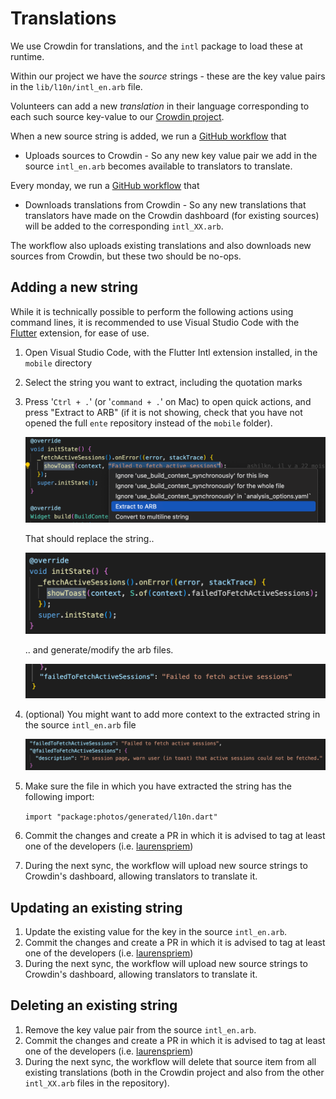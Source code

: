 # Translations

We use Crowdin for translations, and the `intl` package to load these at
runtime.

Within our project we have the _source_ strings - these are the key value pairs
in the `lib/l10n/intl_en.arb` file.

Volunteers can add a new _translation_ in their language corresponding to each
such source key-value to our
[Crowdin project](https://crowdin.com/project/ente-photos-app).

When a new source string is added, we run a [GitHub workflow](../../.github/workflows/mobile-crowdin-push.yml)
that

-   Uploads sources to Crowdin - So any new key value pair we add in the source
    `intl_en.arb` becomes available to translators to translate.

Every monday, we run a [GitHub workflow](../../.github/workflows/mobile-crowdin-sync.yml)
that 

-   Downloads translations from Crowdin - So any new translations that
    translators have made on the Crowdin dashboard (for existing sources) will
    be added to the corresponding `intl_XX.arb`.

The workflow also uploads existing translations and also downloads new sources
from Crowdin, but these two should be no-ops.

## Adding a new string

While it is technically possible to perform the following actions using command lines, it is recommended to use Visual Studio Code with the [Flutter](https://marketplace.visualstudio.com/items?itemName=localizely.flutter-intl) extension, for ease of use.

1. Open Visual Studio Code, with the Flutter Intl extension installed, in 
the `mobile` directory
1. Select the string you want to extract, including the quotation marks
1. Press '`Ctrl + .`' (or '`command + .`' on Mac) to open quick actions, and press "Extract to ARB" (if it is 
not showing, check that you have not opened the full `ente` repository instead of the `mobile` folder).
    <div align="center">

    ![Free up space screen](assets/translations_1.png)

    </div>

    That should replace the string..

    <div align="center">

    ![Free up space screen](assets/translations_2.png)

    </div>

    .. and generate/modify the arb files.

    <div align="center">

    ![Free up space screen](assets/translations_3.png)

    </div>

1. (optional) You might want to add more context to the extracted string in the
source `intl_en.arb` file

    <div align="center">

    ![Free up space screen](assets/translations_4.png)

    </div>

1. Make sure the file in which you have extracted the string has the following 
import:

    `import "package:photos/generated/l10n.dart"`

1. Commit the changes and create a PR in which it is advised to tag at least one 
of the developers (i.e. [laurenspriem](https://github.com/laurenspriem))

1. During the next sync, the workflow will upload new source strings to Crowdin's 
dashboard, allowing translators to translate it.

## Updating an existing string

1. Update the existing value for the key in the source `intl_en.arb`.
1. Commit the changes and create a PR in which it is advised to tag at least one of 
the developers (i.e. [laurenspriem](https://github.com/laurenspriem))
1. During the next sync, the workflow will upload new source strings to Crowdin's 
dashboard, allowing translators to translate it.

## Deleting an existing string

1. Remove the key value pair from the source `intl_en.arb`.
1. Commit the changes and create a PR in which it is advised to tag at least one of 
the developers (i.e. [laurenspriem](https://github.com/laurenspriem))
1. During the next sync, the workflow will delete that source item from all
    existing translations (both in the Crowdin project and also from the
    other `intl_XX.arb` files in the repository).
